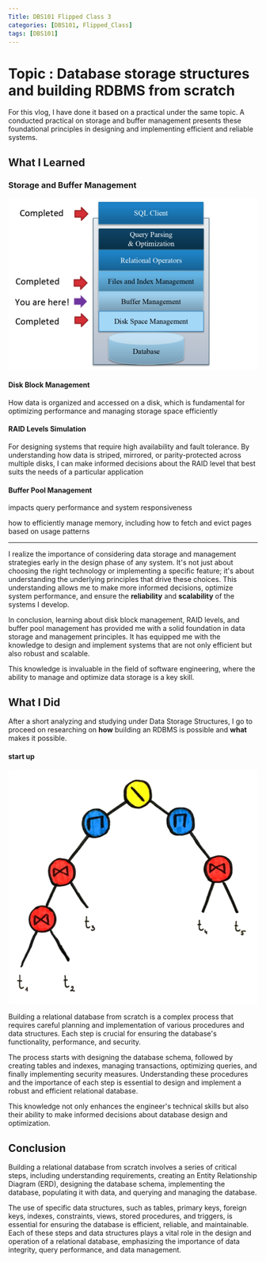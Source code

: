 ```yaml
---
Title: DBS101 Flipped Class 3
categories: [DBS101, Flipped_Class]
tags: [DBS101]
---
```


# Topic : Database storage structures and building RDBMS from scratch

For this vlog, I have done it based on a practical under the same topic. A conducted practical on storage and buffer management presents these foundational principles in designing and implementing efficient and reliable systems.

## What I Learned 

### Storage and Buffer Management

![alt text](../assets/img/dbs/7.png)

#### Disk Block Management

How data is organized and accessed on a disk, which is fundamental for optimizing performance and managing storage space efficiently

#### RAID Levels Simulation

For designing systems that require high availability and fault tolerance. By understanding how data is striped, mirrored, or parity-protected across multiple disks, I can make informed decisions about the RAID level that best suits the needs of a particular application

#### Buffer Pool Management

impacts query performance and system responsiveness

how to efficiently manage memory, including how to fetch and evict pages based on usage patterns

---

I realize the importance of considering data storage and management strategies early in the design phase of any system. It's not just about choosing the right technology or implementing a specific feature; it's about understanding the underlying principles that drive these choices. This understanding allows me to make more informed decisions, optimize system performance, and ensure the **reliability** and **scalability** of the systems I develop.

In conclusion, learning about disk block management, RAID levels, and buffer pool management has provided me with a solid foundation in data storage and management principles. It has equipped me with the knowledge to design and implement systems that are not only efficient but also robust and scalable. 

This knowledge is invaluable in the field of software engineering, where the ability to manage and optimize data storage is a key skill.

## What I Did

After a short analyzing and studying under Data Storage Structures, I go to proceed on researching on **how** building an RDBMS is possible and **what** makes it possible.

#### start up

![alt text](../assets/img/dbs/77.png)

Building a relational database from scratch is a complex process that requires careful planning and implementation of various procedures and data structures. Each step is crucial for ensuring the database's functionality, performance, and security. 

The process starts with designing the database schema, followed by creating tables and indexes, managing transactions, optimizing queries, and finally implementing security measures. Understanding these procedures and the importance of each step is essential to design and implement a robust and efficient relational database. 

This knowledge not only enhances the engineer's technical skills but also their ability to make informed decisions about database design and optimization.

## Conclusion

Building a relational database from scratch involves a series of critical steps, including understanding requirements, creating an Entity Relationship Diagram (ERD), designing the database schema, implementing the database, populating it with data, and querying and managing the database. 

The use of specific data structures, such as tables, primary keys, foreign keys, indexes, constraints, views, stored procedures, and triggers, is essential for ensuring the database is efficient, reliable, and maintainable. Each of these steps and data structures plays a vital role in the design and operation of a relational database, emphasizing the importance of data integrity, query performance, and data management.

